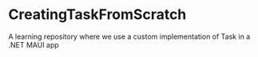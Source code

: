 # CreatingTaskFromScratch
A learning repository where we use a custom implementation of Task in a .NET MAUI app
